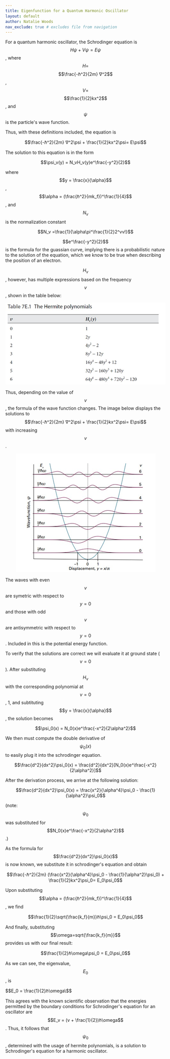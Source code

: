 ```yaml
---
title: Eigenfunction for a Quantum Harmonic Oscillator
layout: default
author: Natalie Woods
nav_exclude: true # excludes file from navigation
---
```

For a quantum harmonic oscillator, the Schrodinger equation is $$H\psi + V\psi= E\psi$$, where $$H=$$ $$\frac{-ℏ^2}{2m} ∇^2$$, $$V=$$ $$\frac{1}{2}kx^2$$, and $$\psi$$ is the particle's wave function.

Thus, with these definitions included, the equation is

$$\frac{-ℏ^2}{2m} ∇^2\psi + \frac{1}{2}kx^2\psi= E\psi$$

The solution to this equation is in the form

$$\psi_v(y) = N_vH_v(y)e^\frac{-y^2}{2}$$

where $$y = \frac{x}{\alpha}$$, $$\alpha = (\frac{ℏ^2}{mk_f})^\frac{1}{4}$$, and $$N_v$$ is the normalization constant 

$$N_v =\frac{1}{\alpha\pi^\frac{1}{2}2^vv!}$$

$$e^\frac{-y^2}{2}$$ is the formula for the guassian curve, implying there is a probabilistic nature to the solution of the equation, which we know to be true when describing the position of an electron.

$$H_v$$, however, has multiple expressions based on the frequency $$v$$, shown in the table below:
<p align="center"><img src="/assets/images/Hermite polynomials.jpg"></p>

Thus, depending on the value of $$v$$, the formula of the wave function changes. The image below displays the solutions to $$\frac{-ℏ^2}{2m} ∇^2\psi + \frac{1}{2}kx^2\psi= E\psi$$ with increasing $$v$$.

<p align="center"><img src="/assets/images/quantumharmonic solution.jpg"></p>

The waves with even $$v$$ are symetric with respect to $$y=0$$ and those with odd $$v$$ are antisymmetric with respect to $$y=0$$. Included in this is the potential energy function.

To verify that the solutions are correct we will evaluate it at ground state ($$v=0$$). After substituting $$H_v$$ with the corresponding polynomial at $$v=0$$, 1, and subtituting $$y = \frac{x}{\alpha}$$, the solution becomes

$$\psi_0(x) = N_0(x)e^\frac{-x^2}{2\alpha^2}$$

We then must compute the double derivative of $$\psi_0(x)$$ to easily plug it into the schrodinger equation.

$$\frac{d^2}{dx^2}\psi_0(x) = \frac{d^2}{dx^2}[N_0(x)e^\frac{-x^2}{2\alpha^2}]$$

After the derivation process, we arrive at the following solution:

$$\frac{d^2}{dx^2}\psi_0(x) = \frac{x^2}{\alpha^4}\psi_0 - \frac{1}{\alpha^2}\psi_0$$

(note: $$\psi_0$$ was substituted for $$N_0(x)e^\frac{-x^2}{2\alpha^2}$$.)

As the formula for $$\frac{d^2}{dx^2}\psi_0(x)$$ is now known, we substitute it in schrodinger's equation and obtain

$$\frac{-ℏ^2}{2m} (\frac{x^2}{\alpha^4}\psi_0 - \frac{1}{\alpha^2}\psi_0) + \frac{1}{2}kx^2\psi_0= E_0\psi_0$$

Upon substituting $$\alpha = (\frac{ℏ^2}{mk_f})^\frac{1}{4}$$, we find

$$\frac{1}{2}\sqrt{\frac{k_f}{m}}ℏ\psi_0 = E_0\psi_0$$

And finally, substituting $$\omega=sqrt{\frac{k_f}{m}}$$ provides us with our final result:

$$\frac{1}{2}ℏ\omega\psi_0 = E_0\psi_0$$

As we can see, the eigenvalue, $$E_0$$, is

$$E_0 = \frac{1}{2}ℏ\omega\$$

This agrees with the known scientific observation that the energies permitted by the boundary conditions for Schrodinger's equation for an oscillator are $$E_v = (v + \frac{1}{2})ℏ\omega$$. Thus, it follows that $$\psi_0$$, determined with the usage of hermite polynomials, is a solution to Schrodinger's equation for a harmonic oscillator.





